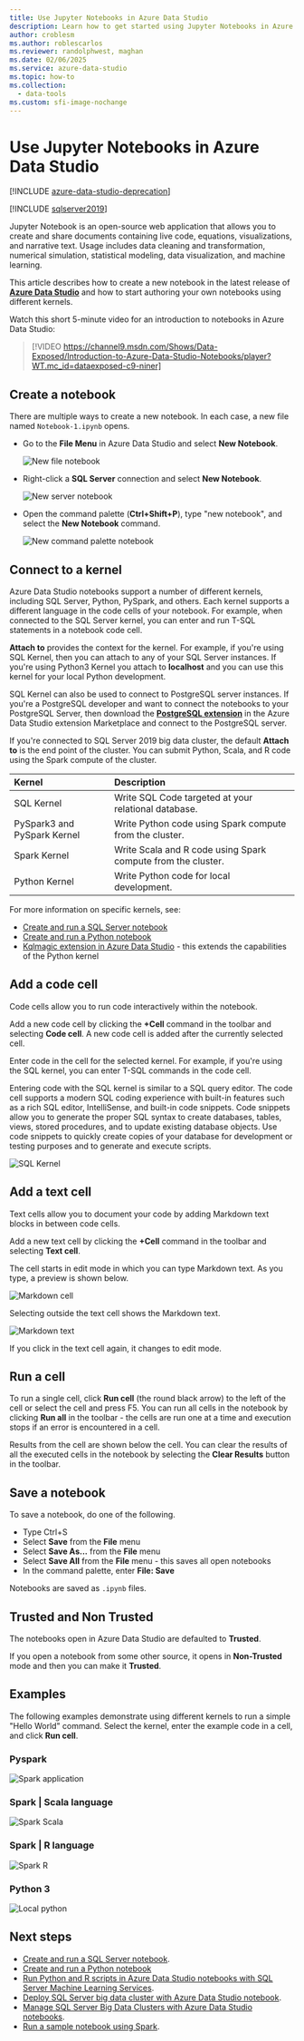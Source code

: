 ```yaml
---
title: Use Jupyter Notebooks in Azure Data Studio
description: Learn how to get started using Jupyter Notebooks in Azure Data Studio.
author: croblesm
ms.author: roblescarlos
ms.reviewer: randolphwest, maghan
ms.date: 02/06/2025
ms.service: azure-data-studio
ms.topic: how-to
ms.collection:
  - data-tools
ms.custom: sfi-image-nochange
---
```


# Use Jupyter Notebooks in Azure Data Studio

[!INCLUDE [azure-data-studio-deprecation](../includes/azure-data-studio-deprecation.md)]

[!INCLUDE [sqlserver2019](../includes/applies-to-version/sqlserver2019.md)]

Jupyter Notebook is an open-source web application that allows you to create and share documents containing live code, equations, visualizations, and narrative text. Usage includes data cleaning and transformation, numerical simulation, statistical modeling, data visualization, and machine learning.

This article describes how to create a new notebook in the latest release of [**Azure Data Studio**](../download-azure-data-studio.md) and how to start authoring your own notebooks using different kernels.

Watch this short 5-minute video for an introduction to notebooks in Azure Data Studio:

> [!VIDEO https://channel9.msdn.com/Shows/Data-Exposed/Introduction-to-Azure-Data-Studio-Notebooks/player?WT.mc_id=dataexposed-c9-niner]

## Create a notebook

There are multiple ways to create a new notebook. In each case, a new file named `Notebook-1.ipynb` opens.

- Go to the **File Menu** in Azure Data Studio and select **New Notebook**.

  ![New file notebook](media/notebooks-guidance/file-new-notebook.png)

- Right-click a **SQL Server** connection and select **New Notebook**.

  ![New server notebook](media/notebooks-guidance/server-new-notebook.png)

- Open the command palette (**Ctrl+Shift+P**), type "new notebook", and select the **New Notebook** command.

  ![New command palette notebook](media/notebooks-guidance/command-palette-new-notebook.png)

## Connect to a kernel

Azure Data Studio notebooks support a number of different kernels, including SQL Server, Python, PySpark, and others. Each kernel supports a different language in the code cells of your notebook. For example, when connected to the SQL Server kernel, you can enter and run T-SQL statements in a notebook code cell.

**Attach to** provides the context for the kernel. For example, if you're using SQL Kernel, then you can attach to any of your SQL Server instances.
If you're using Python3 Kernel you attach to **localhost** and you can use this kernel for your local Python development.

SQL Kernel can also be used to connect to PostgreSQL server instances. If you're a PostgreSQL developer and want to connect the notebooks to your PostgreSQL Server, then download the [**PostgreSQL extension**](../extensions/postgres-extension.md) in the Azure Data Studio extension Marketplace and connect to the PostgreSQL server.

If you're connected to SQL Server 2019 big data cluster, the default **Attach to** is the end point of the cluster. You can submit Python, Scala, and R code using the Spark compute of the cluster.

| Kernel                      | Description                                                  |
|:----------------------------|:-------------------------------------------------------------|
| SQL Kernel                  | Write SQL Code targeted at your relational database.         |
| PySpark3 and PySpark Kernel | Write Python code using Spark compute from the cluster.      |
| Spark Kernel                | Write Scala and R code using Spark compute from the cluster. |
| Python Kernel               | Write Python code for local development.                     |

For more information on specific kernels, see:

- [Create and run a SQL Server notebook](./notebooks-sql-kernel.md)
- [Create and run a Python notebook](./notebooks-python-kernel.md)
- [Kqlmagic extension in Azure Data Studio](./notebooks-kqlmagic.md) - this extends the capabilities of the Python kernel

## Add a code cell

Code cells allow you to run code interactively within the notebook.

Add a new code cell by clicking the **+Cell** command in the toolbar and selecting **Code cell**. A new code cell is added after the currently selected cell.

Enter code in the cell for the selected kernel. For example, if you're using the SQL kernel, you can enter T-SQL commands in the code cell.

Entering code with the SQL kernel is similar to a SQL query editor. The code cell supports a modern SQL coding experience with built-in features such as a rich SQL editor, IntelliSense, and built-in code snippets. Code snippets allow you to generate the proper SQL syntax to create databases, tables, views, stored procedures, and to update existing database objects. Use code snippets to quickly create copies of your database for development or testing purposes and to generate and execute scripts.

![SQL Kernel](media/notebooks-guidance/intellisense-code-cell.png)

## Add a text cell

Text cells allow you to document your code by adding Markdown text blocks in between code cells.

Add a new text cell by clicking the **+Cell** command in the toolbar and selecting **Text cell**.

The cell starts in edit mode in which you can type Markdown text. As you type, a preview is shown below.

![Markdown cell](media/notebooks-guidance/notebook-markdown-cell.png)

Selecting outside the text cell shows the Markdown text.

![Markdown text](media/notebooks-guidance/notebook-markdown-preview.png)

If you click in the text cell again, it changes to edit mode.

## Run a cell

To run a single cell, click **Run cell** (the round black arrow) to the left of the cell or select the cell and press F5. You can run all cells in the notebook by clicking **Run all** in the toolbar - the cells are run one at a time and execution stops if an error is encountered in a cell.

Results from the cell are shown below the cell. You can clear the results of all the executed cells in the notebook by selecting the **Clear Results** button in the toolbar.

## Save a notebook

To save a notebook, do one of the following.

- Type Ctrl+S
- Select **Save** from the **File** menu
- Select **Save As...** from the **File** menu
- Select **Save All** from the **File** menu - this saves all open notebooks
- In the command palette, enter **File: Save**

Notebooks are saved as `.ipynb` files.

## Trusted and Non Trusted

The notebooks open in Azure Data Studio are defaulted to **Trusted**.

If you open a notebook from some other source, it opens in **Non-Trusted** mode and then you can make it **Trusted**.

## Examples

The following examples demonstrate using different kernels to run a simple "Hello World" command. Select the kernel, enter the example code in a cell, and click **Run cell**.

### Pyspark

![Spark application](media/notebooks-guidance/pyspark.png)

### Spark | Scala language

![Spark Scala](media/notebooks-guidance/spark-scala.png)

### Spark | R language

![Spark R](media/notebooks-guidance/spark-r.png)

### Python 3

![Local python](media/notebooks-guidance/local-python.png)

## Next steps

- [Create and run a SQL Server notebook](./notebooks-sql-kernel.md).
- [Create and run a Python notebook](./notebooks-python-kernel.md)
- [Run Python and R scripts in Azure Data Studio notebooks with SQL Server Machine Learning Services](/sql/machine-learning/install/sql-machine-learning-azure-data-studio).
- [Deploy SQL Server big data cluster with Azure Data Studio notebook](/sql/big-data-cluster/notebooks-deploy).
- [Manage SQL Server Big Data Clusters with Azure Data Studio notebooks](/sql/big-data-cluster/notebooks-manage-bdc).
- [Run a sample notebook using Spark](/sql/big-data-cluster/notebooks-tutorial-spark).
